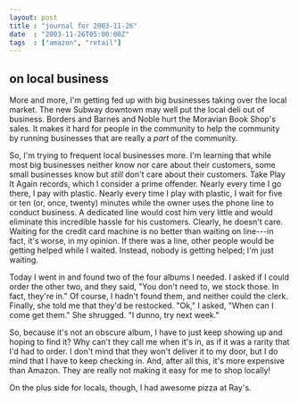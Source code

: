 ```yaml
---
layout: post
title : "journal for 2003-11-26"
date  : "2003-11-26T05:00:00Z"
tags  : ["amazon", "retail"]
---
```


## on local business

More and more, I'm getting fed up with big businesses taking over the local market.  The new Subway downtown may well put the local deli out of business. Borders and Barnes and Noble hurt the Moravian Book Shop's sales.  It makes it hard for people in the community to help the community by running businesses that are really a <em>part</em> of the community.

So, I'm trying to frequent local businesses more.  I'm learning that while most big businesses neither know nor care about their customers, some small businesses know but <em>still</em> don't care about their customers.  Take Play It Again records, which I consider a prime offender.  Nearly every time I go there, I pay with plastic.  Nearly every time I play with plastic, I wait for five or ten (or, once, twenty) minutes while the owner uses the phone line to conduct business.  A dedicated line would cost him very little and would eliminate this incredible hassle for his customers.  Clearly, he doesn't care. Waiting for the credit card machine is no better than waiting on line---in fact, it's worse, in my opinion.  If there was a line, other people would be getting helped while I waited.  Instead, nobody is getting helped; I'm just waiting.

Today I went in and found two of the four albums I needed.  I asked if I could order the other two, and they said, "You don't need to, we stock those.  In fact, they're in."  Of course, I hadn't found them, and neither could the clerk.  Finally, she told me that they'd be restocked.  "Ok," I asked, "When can I come get them."  She shrugged.  "I dunno, try next week."

So, because it's not an obscure album, I have to just keep showing up and hoping to find it?  Why can't they call me when it's in, as if it was a rarity that I'd had to order.  I don't mind that they won't deliver it to my door, but I do mind that I have to keep checking in.  And, after all this, it's more expensive than Amazon.  They are really not making it easy for me to shop locally!

On the plus side for locals, though, I had awesome pizza at Ray's.
